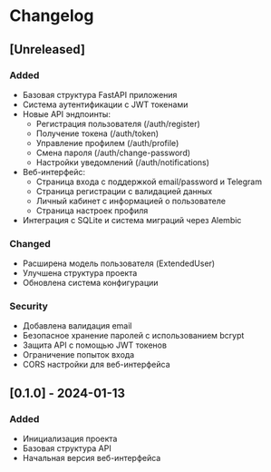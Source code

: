 # Changelog

## [Unreleased]

### Added
- Базовая структура FastAPI приложения
- Система аутентификации с JWT токенами
- Новые API эндпоинты:
  - Регистрация пользователя (/auth/register)
  - Получение токена (/auth/token)
  - Управление профилем (/auth/profile)
  - Смена пароля (/auth/change-password)
  - Настройки уведомлений (/auth/notifications)
- Веб-интерфейс:
  - Страница входа с поддержкой email/password и Telegram
  - Страница регистрации с валидацией данных
  - Личный кабинет с информацией о пользователе
  - Страница настроек профиля
- Интеграция с SQLite и система миграций через Alembic

### Changed
- Расширена модель пользователя (ExtendedUser)
- Улучшена структура проекта
- Обновлена система конфигурации

### Security
- Добавлена валидация email
- Безопасное хранение паролей с использованием bcrypt
- Защита API с помощью JWT токенов
- Ограничение попыток входа
- CORS настройки для веб-интерфейса

## [0.1.0] - 2024-01-13
### Added
- Инициализация проекта
- Базовая структура API
- Начальная версия веб-интерфейса 